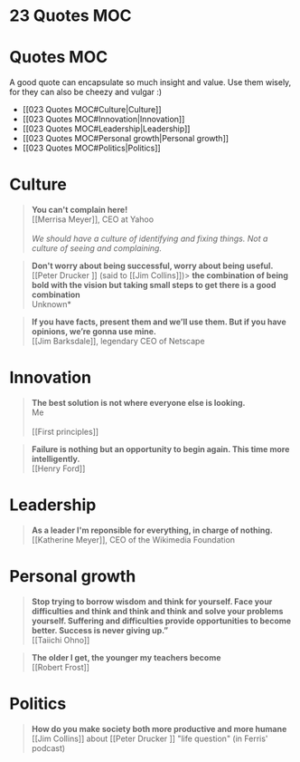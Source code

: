 # 23 Quotes MOC
# Quotes MOC
A good quote can encapsulate so much insight and value. Use them wisely, for they can also be cheezy and vulgar :)

* [[023 Quotes MOC#Culture|Culture]]
* [[023 Quotes MOC#Innovation|Innovation]]
* [[023 Quotes MOC#Leadership|Leadership]]
* [[023 Quotes MOC#Personal growth|Personal growth]]
* [[023 Quotes MOC#Politics|Politics]]

# Culture
> **You can't complain here!**  
> [[Merrisa Meyer]], CEO at Yahoo  
>    
> *We should have a culture of identifying and fixing things. Not a culture of seeing and complaining.*  

> **Don't worry about being successful, worry about being useful.**  
> [[Peter Drucker ]] (said to [[Jim Collins]])> **the combination of being bold with the vision but taking small steps to get there is a good combination**  
> Unknown*  

> **If you have facts, present them and we’ll use them. But if you have opinions, we’re gonna use mine.**  
> [[Jim Barksdale]], legendary CEO of Netscape  

# Innovation
> **The best solution is not where everyone else is looking.**  
> Me  
>    
> [[First principles]]  

> **Failure is nothing but an opportunity to begin again. This time more intelligently.**  
> [[Henry Ford]]  

# Leadership
> **As a leader I'm reponsible for everything, in charge of nothing.**  
> [[Katherine Meyer]], CEO of the Wikimedia Foundation  

# Personal growth
> **Stop trying to borrow wisdom and think for yourself. Face your difficulties and think and think and think and solve your problems yourself. Suffering and difficulties provide opportunities to become better. Success is never giving up.”**  
> [[Taiichi Ohno]]  

> **The older I get, the younger my teachers become**  
> [[Robert Frost]]  

# Politics
> **How do you make society both more productive and more humane**  
> [[Jim Collins]] about [[Peter Drucker ]] "life question" (in Ferris' podcast)  